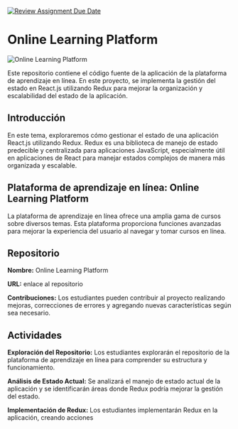 [![Review Assignment Due Date](https://classroom.github.com/assets/deadline-readme-button-24ddc0f5d75046c5622901739e7c5dd533143b0c8e959d652212380cedb1ea36.svg)](https://classroom.github.com/a/LSmRmCeB)
# Online Learning Platform

![Online Learning Platform](img/image.png)

Este repositorio contiene el código fuente de la aplicación de la plataforma de aprendizaje en línea. En este proyecto, se implementa la gestión del estado en React.js utilizando Redux para mejorar la organización y escalabilidad del estado de la aplicación.

## Introducción

En este tema, exploraremos cómo gestionar el estado de una aplicación React.js utilizando Redux. Redux es una biblioteca de manejo de estado predecible y centralizada para aplicaciones JavaScript, especialmente útil en aplicaciones de React para manejar estados complejos de manera más organizada y escalable.

## Plataforma de aprendizaje en línea: Online Learning Platform

La plataforma de aprendizaje en línea ofrece una amplia gama de cursos sobre diversos temas. Esta plataforma proporciona funciones avanzadas para mejorar la experiencia del usuario al navegar y tomar cursos en línea.

## Repositorio

**Nombre:** Online Learning Platform
    
**URL:** enlace al repositorio

**Contribuciones:** Los estudiantes pueden contribuir al proyecto realizando mejoras, correcciones de errores y agregando nuevas características según sea necesario.

## Actividades

**Exploración del Repositorio:** Los estudiantes explorarán el repositorio de la plataforma de aprendizaje en línea para comprender su estructura y funcionamiento.

**Análisis de Estado Actual:** Se analizará el manejo de estado actual de la aplicación y se identificarán áreas donde Redux podría mejorar la gestión del estado.

**Implementación de Redux:** Los estudiantes implementarán Redux en la aplicación, creando acciones